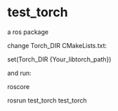 # test_torch
a ros package

change Torch_DIR CMakeLists.txt:

set(Torch_DIR {Your_libtorch_path})

and run:

roscore

rosrun test_torch test_torch